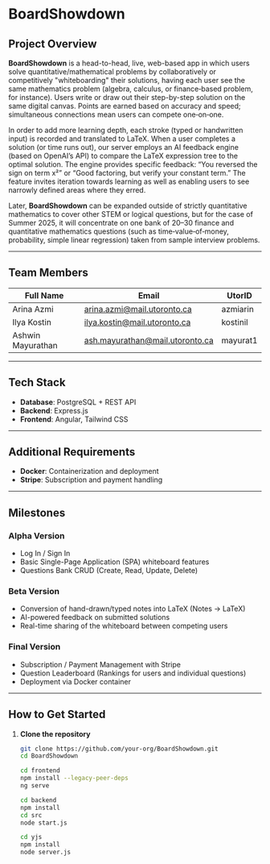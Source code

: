 # BoardShowdown

## Project Overview
**BoardShowdown** is a head-to-head, live, web-based app in which users solve quantitative/mathematical problems by collaboratively or competitively "whiteboarding" their solutions, having each user see the same mathematics problem (algebra, calculus, or finance‐based problem, for instance). Users write or draw out their step-by-step solution on the same digital canvas. Points are earned based on accuracy and speed; simultaneous connections mean users can compete one‐on‐one.

In order to add more learning depth, each stroke (typed or handwritten input) is recorded and translated to LaTeX. When a user completes a solution (or time runs out), our server employs an AI feedback engine (based on OpenAI’s API) to compare the LaTeX expression tree to the optimal solution. The engine provides specific feedback: “You reversed the sign on term x²” or “Good factoring, but verify your constant term.” The feature invites iteration towards learning as well as enabling users to see narrowly defined areas where they erred.

Later, **BoardShowdown** can be expanded outside of strictly quantitative mathematics to cover other STEM or logical questions, but for the case of Summer 2025, it will concentrate on one bank of 20–30 finance and quantitative mathematics questions (such as time‐value‐of‐money, probability, simple linear regression) taken from sample interview problems.

---

## Team Members

| Full Name             | Email                          | UtorID   |
| --------------------- | ------------------------------ | -------- |
| Arina Azmi            | arina.azmi@mail.utoronto.ca    | azmiarin |
| Ilya Kostin           | ilya.kostin@mail.utoronto.ca   | kostinil |
| Ashwin Mayurathan     | ash.mayurathan@mail.utoronto.ca| mayurat1 |

---

## Tech Stack

- **Database**: PostgreSQL + REST API  
- **Backend**: Express.js  
- **Frontend**: Angular, Tailwind CSS  

---

## Additional Requirements

- **Docker**: Containerization and deployment  
- **Stripe**: Subscription and payment handling  

---

## Milestones

### Alpha Version
- Log In / Sign In  
- Basic Single-Page Application (SPA) whiteboard features  
- Questions Bank CRUD (Create, Read, Update, Delete)  

### Beta Version
- Conversion of hand-drawn/typed notes into LaTeX (Notes → LaTeX)  
- AI-powered feedback on submitted solutions  
- Real-time sharing of the whiteboard between competing users  

### Final Version
- Subscription / Payment Management with Stripe  
- Question Leaderboard (Rankings for users and individual questions)  
- Deployment via Docker container  

---

## How to Get Started

1. **Clone the repository**  
   ```bash
   git clone https://github.com/your-org/BoardShowdown.git
   cd BoardShowdown

   cd frontend
   npm install --legacy-peer-deps
   ng serve

   cd backend 
   npm install
   cd src 
   node start.js

   cd yjs
   npm install 
   node server.js

